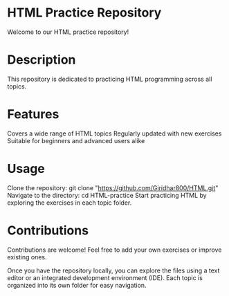 # HTML Practice Repository
Welcome to our HTML practice repository!

# Description
This repository is dedicated to practicing HTML programming across all topics.

# Features
Covers a wide range of HTML topics
Regularly updated with new exercises
Suitable for beginners and advanced users alike

# Usage
Clone the repository: git clone "https://github.com/Giridhar800/HTML.git"
Navigate to the directory: cd HTML-practice
Start practicing HTML by exploring the exercises in each topic folder.

# Contributions
Contributions are welcome! Feel free to add your own exercises or improve existing ones.

Once you have the repository locally, you can explore the files using a text editor or an integrated development environment (IDE). Each topic is organized into its own folder for easy navigation. 

